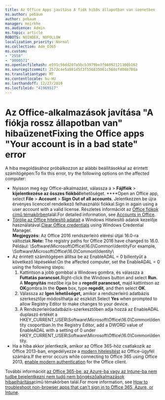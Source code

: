 ```yaml
---
title: Az Office Apps javítása A fiók hibás állapotban van üzenetben
ms.author: pebaum
author: pebaum
manager: mnirkhe
ms.audience: Admin
ms.topic: article
ROBOTS: NOINDEX, NOFOLLOW
localization_priority: Normal
ms.collection: Adm_O365
ms.custom:
- "2558"
- "9000571"
ms.openlocfilehash: e591c56dd207a5bcb3979be3f66052121100b162
ms.sourcegitcommit: 2572c4e5a981d5f3f556835061c568cfd08b78da
ms.translationtype: MT
ms.contentlocale: hu-HU
ms.lasthandoff: 12/27/2019
ms.locfileid: "41969517"
---
```

# <a name="fixing-the-office-apps-your-account-is-in-a-bad-state-error"></a><span data-ttu-id="35cf8-102">Az Office-alkalmazások javítása "A fiókja rossz állapotban van" hibaüzenet</span><span class="sxs-lookup"><span data-stu-id="35cf8-102">Fixing the Office apps "Your account is in a bad state" error</span></span>

<span data-ttu-id="35cf8-103">A hiba megoldásához próbálkozzon az alábbi beállításokkal az érintett számítógépen:</span><span class="sxs-lookup"><span data-stu-id="35cf8-103">To fix this error, try the following options on the affected computer:</span></span>

- <span data-ttu-id="35cf8-104">Nyisson meg egy Office-alkalmazást, válassza a > **Fájlfiók** > **kijelentkezése az összes fiókból**lehetőséget. \*\*\*\*</span><span class="sxs-lookup"><span data-stu-id="35cf8-104">Open an Office app, select **File** > **Account** > **Sign Out of all accounts**.</span></span> <span data-ttu-id="35cf8-105">Jelentkezzen be újra érvényes licenccel rendelkező felhasználói fiókkal.</span><span class="sxs-lookup"><span data-stu-id="35cf8-105">Sign in again using a user account with a valid license.</span></span> <span data-ttu-id="35cf8-106">Részletes információt az [Office fiókok című témakörben](https://support.office.com/article/accounts-in-office-628ea040-f265-49de-b986-be09c3ebf8a9)talál.</span><span class="sxs-lookup"><span data-stu-id="35cf8-106">For detailed information, see [Accounts in Office](https://support.office.com/article/accounts-in-office-628ea040-f265-49de-b986-be09c3ebf8a9).</span></span>
- <span data-ttu-id="35cf8-107">[Törölje az Office hitelesítő adatait](https://docs.microsoft.com/office/troubleshoot/error-messages/another-account-already-signed-in#step-3-clear-cached-credentials-on-the-computer) a Windows Hitelesítő adatok kezelője használatával.</span><span class="sxs-lookup"><span data-stu-id="35cf8-107">[Clear Office credentials](https://docs.microsoft.com/office/troubleshoot/error-messages/another-account-already-signed-in#step-3-clear-cached-credentials-on-the-computer) using Windows Credential Manager.</span></span><br>
  <span data-ttu-id="35cf8-108">**Megjegyzés:** Az Office 2016 rendszerleíró elérési útjai 16.0-ra változtak.</span><span class="sxs-lookup"><span data-stu-id="35cf8-108">**Note:** The registry paths for Office 2016 have changed to 16.0.</span></span> <span data-ttu-id="35cf8-109">Például: \Software\Microsoft\Office\16.0\Common\Identity</span><span class="sxs-lookup"><span data-stu-id="35cf8-109">For example, \Software\Microsoft\Office\16.0\Common\Identity</span></span>\
- <span data-ttu-id="35cf8-110">Az érintett számítógépen állítsa be az EnableADAL = 0 billentyűt a következő lépésekkel:</span><span class="sxs-lookup"><span data-stu-id="35cf8-110">On the affected computer, set the EnableADAL = 0 using the following steps:</span></span>  
     1. <span data-ttu-id="35cf8-111">Kattintson a jobb gombbal a Windows gombra, és válassza a **Futtatás parancsot.**</span><span class="sxs-lookup"><span data-stu-id="35cf8-111">Right-click the Windows button and select **Run**.</span></span> <span data-ttu-id="35cf8-112">A **Megnyitás** mezőbe írja be a **regedit parancsot,** majd kattintson az **OK**gombra.</span><span class="sxs-lookup"><span data-stu-id="35cf8-112">In the **Open** box, type **regedit**, and then select **OK**.</span></span>
     2. <span data-ttu-id="35cf8-113">Válassza az **Igen lehetőséget,** amikor a rendszerleíró adatbázis szerkesztője módosíthatja az eszközt.</span><span class="sxs-lookup"><span data-stu-id="35cf8-113">Select **Yes** when prompted to allow Registry Editor to make changes to your device.</span></span>
    3. <span data-ttu-id="35cf8-114">A Rendszerleíróadatbázis-szerkesztőben adja hozzá az EnableADAL duplaszó értékét a HKEY_CURRENT_USER\Software\Microsoft\Office\16.0\Common\Identity csoportban.</span><span class="sxs-lookup"><span data-stu-id="35cf8-114">In the Registry Editor, add a DWORD value of EnableADAL with a setting of 0 under HKEY_CURRENT_USER\Software\Microsoft\Office\16.0\Common\Identity.</span></span>
- <span data-ttu-id="35cf8-115">Ha a hiba akkor jelentkezik, amikor az Office 365-höz csatlakozik az Office 2013-ban, engedélyezze a [modern hitelesítést](https://docs.microsoft.com/office365/admin/security-and-compliance/enable-modern-authentication) az Office-ügyfél számára.</span><span class="sxs-lookup"><span data-stu-id="35cf8-115">If the error occurs while connecting to Office 365 using Office 2013, [enable modern authentication](https://docs.microsoft.com/office365/admin/security-and-compliance/enable-modern-authentication) for the Office client.</span></span>

<span data-ttu-id="35cf8-116">További információt [az Office 365-be, az Azure-ba vagy az Intune-ba nem tudbe bejelentkezni nem tudó nem böngészőalkalmazások hibaelhárítása](https://support.office.com/article/how-to-troubleshoot-non-browser-apps-that-can-t-sign-in-to-office-365-azure-or-intune-3ba1b268-66f6-462c-b0e5-070f5c2603c1)című témakörben talál.</span><span class="sxs-lookup"><span data-stu-id="35cf8-116">For more information, see [How to troubleshoot non-browser apps that can't sign in to Office 365, Azure, or Intune](https://support.office.com/article/how-to-troubleshoot-non-browser-apps-that-can-t-sign-in-to-office-365-azure-or-intune-3ba1b268-66f6-462c-b0e5-070f5c2603c1).</span></span>

